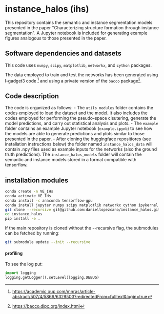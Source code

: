 # instance_halos (ihs)
This repository contains the semantic and instance segmentation models presented in the paper "Characterizing structure formation through instance segmentation". A Jupyter notebook is included for generating example figures analogous to those presented in the paper.

## Software dependencies and datasets
This code uses `numpy`, `scipy`, `matplotlib`, `networkx`, and `cython` packages.

The data employed to train and test the networks has been generated using l-gadget3 code [^1] and using a private version of the `bacco` package[^2].

[^1]: <https://academic.oup.com/mnras/article-abstract/507/4/5869/6328503?redirectedFrom=fulltext&login=true>
[^2]: <https://bacco.dipc.org/index.html>

## Code description
The code is organized as follows:
    - The `utils_modules` folder contains the codes employed to load the dataset and the model. It also includes the codes employed for performing the pseudo-space clsutering, generate the model predictions, and carry out statistical analysis and plots.
    - The `example` folder contains an example Jupyter notebook (`example.ipynb`) to see how the models are able to generate predictions and plots similar to those presented in the paper.
    - After cloning the huggingface repositiores (see installation instructions below) the folder named `instance_halos_data` will contain .npy files used as example inputs for the networks (also the ground truth predictions). The `instance_halos_models` folder will contain the semantic and instance models stored in a format compatible with tensorflow.
	
## installation modules
```bash
conda create -n VE_IHs
conda activate VE_IHs
conda install -c anaconda tensorflow-gpu
conda install jupyter numpy scipy matplotlib networkx cython ipykernel
git clone --recursive git@github.com:daniellopezcano/instance_halos.git
cd instance_halos
pip install -e .
```
If the main repository is cloned without the --recursive flag, the submodules can be fetched by running:
```bash
git submodule update --init --recursive
```

#### profiling
To see the log put:
```python
import logging
logging.getLogger().setLevel(logging.DEBUG)
```